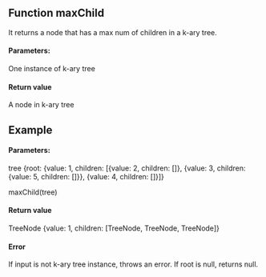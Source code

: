 ## Function maxChild

It returns a node that has a max num of children in a k-ary tree.

#### Parameters:

One instance of k-ary tree

#### Return value

A node in k-ary tree


## Example

#### Parameters:
tree
{root: {value: 1, children: [{value: 2, children: []}, {value: 3, children:{value: 5, children: []}}, {value: 4, children: []}]}

maxChild(tree)


#### Return value

TreeNode
{value: 1, children: [TreeNode, TreeNode, TreeNode]}

#### Error

If input is not k-ary tree instance, throws an error.
If root is null, returns null.
